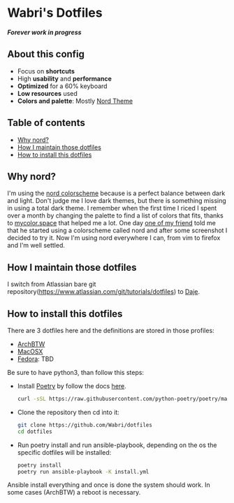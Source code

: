 # Wabri's Dotfiles

***Forever work in progress***

## About this config

* Focus on **shortcuts**
* High **usability** and **performance**
* **Optimized** for a 60% keyboard
* **Low resources** used
* **Colors and palette**: Mostly [Nord Theme](https://www.nordtheme.com/docs/colors-and-palettes)

## Table of contents

- [Why nord?](#why-nord)
- [How I maintain those dotfiles](#how-i-maintain-those-dotfiles)
- [How to install this dotfiles](#how-to-install-this-dotfiles)

## Why nord?

I'm using the [nord colorscheme](https://www.nordtheme.com/) because is a perfect balance between dark and light. Don't judge me I love dark themes, but there is something missing in using a total dark theme.
I remember when the first time I riced I spent over a month by changing the palette to find a list of colors that fits, thanks to [mycolor.space](https://mycolor.space/) that helped me a lot.
One day [one of my friend](https://github.com/w00zie) told me that he started using a colorscheme called nord and after some screenshot I decided to try it.
Now I'm using nord everywhere I can, from vim to firefox and I'm well settled.

## How I maintain those dotfiles

I switch from Atlassian bare git repository(https://www.atlassian.com/git/tutorials/dotfiles) to [Daje](https://github.com/Wabri/Daje).

## How to install this dotfiles

There are 3 dotfiles here and the definitions are stored in those profiles:

 - [ArchBTW](vars/os_Archlinux.yml)
 - [MacOSX](vars/os_MacOSX.yml)
 - [Fedora](vars/): TBD

Be sure to have python3, than follow this steps:

- Install [Poetry](https://python-poetry.org/) by follow the docs [here](https://python-poetry.org/docs/#installation).

    ```bash
    curl -sSL https://raw.githubusercontent.com/python-poetry/poetry/master/get-poetry.py | python -
    ``` 

- Clone the repository then cd into it:

    ```bash
    git clone https://github.com/Wabri/dotfiles
    cd dotfiles
    ```

- Run poetry install and run ansible-playbook, depending on the os the specific dotfiles will be installed:

    ```bash
    poetry install
    poetry run ansible-playbook -K install.yml 
    ```

Ansible install everything and once is done the system should work. In some cases (ArchBTW) a reboot is necessary.

